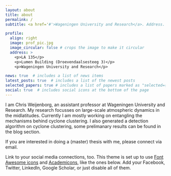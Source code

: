 ```yaml
---
layout: about
title: about
permalink: /
subtitle: <a href='#'>Wageningen University and Research</a>. Address. Contacts. Moto. Etc.

profile:
  align: right
  image: prof_pic.jpg
  image_circular: false # crops the image to make it circular
  address: >
    <p>LA 135</p>
    <p>Lumen Building (Droevendaalsesteeg 3)</p>
    <p>Wageningen University and Research</p>

news: true  # includes a list of news items
latest_posts: true  # includes a list of the newest posts
selected_papers: true # includes a list of papers marked as "selected={true}"
social: true  # includes social icons at the bottom of the page
---
```


I am Chris Weijenborg, an assistant professor at Wageningen University and Research. My research focusses on large-scale atmospheric dynamics in the midlatitudes. Currently I am mostly working on entangling the mechanisms behind cyclone clustering. I also generated a detection algorithm on cyclone clustering, some prelimanary results can be found in the blog section. 

If you are interested in doing a (master) thesis with me, please connect via email.

Link to your social media connections, too. This theme is set up to use [Font Awesome icons](http://fortawesome.github.io/Font-Awesome/) and [Academicons](https://jpswalsh.github.io/academicons/), like the ones below. Add your Facebook, Twitter, LinkedIn, Google Scholar, or just disable all of them.
